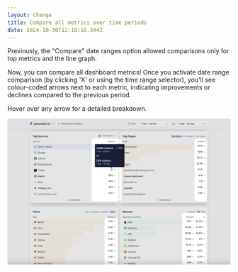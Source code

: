 ```yaml
---
layout: change
title: Compare all metrics over time periods
date: 2024-10-30T12:18:10.344Z
---
```

Previously, the "Compare" date ranges option allowed comparisons only for top metrics and the line graph.

Now, you can compare all dashboard metrics! Once you activate date range comparison (by clicking 'X' or using the time range selector), you'll see colour-coded arrows next to each metric, indicating improvements or declines compared to the previous period.

Hover over any arrow for a detailed breakdown.

![compare metrics over time ranges in Plausible dashboard](/uploads/comparison-percentages.png "Comparison of metrics in Plausible")
